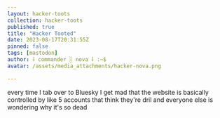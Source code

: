```yaml
---
layout: hacker-toots
collection: hacker-toots
published: true
title: "Hacker Tooted"
date: 2023-08-17T20:31:55Z
pinned: false
tags: [mastodon]
author: ⸸ commander ░ nova ⸸ :~$
avatar: /assets/media_attachments/hacker-nova.png

---
```


<p>every time I tab over to Bluesky I get mad that the website is basically controlled by like 5 accounts that think they&#39;re dril and everyone else is wondering why it&#39;s so dead</p>


